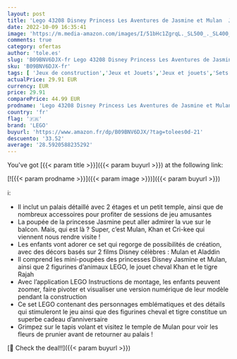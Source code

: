 ```yaml
---
layout: post
title: 'Lego 43208 Disney Princess Les Aventures de Jasmine et Mulan  Jouet de Construction  Mini-Poupées  Figurines Cheval et Tigre'
date: 2022-10-09 16:35:41
image: 'https://m.media-amazon.com/images/I/51bHc1ZgrqL._SL500_._SL400_.jpg'
comments: true
category: ofertas
author: 'tole.es'
slug: 'B09BNV6DJX-fr Lego 43208 Disney Princess Les Aventures de Jasmine et...'
sku: 'B09BNV6DJX-fr'
tags: [ 'Jeux de construction','Jeux et Jouets','Jeux et jouets','Sets de jeux de construction','lego','🇫🇷', ]
actualPrice: 29.91 EUR
currency: EUR
price: 29.91
comparePrice: 44.99 EUR
prodname: 'Lego 43208 Disney Princess Les Aventures de Jasmine et Mulan  Jouet de Construction  Mini-Poupées  Figurines Cheval et Tigre'
country: 'fr'
flag: '🇫🇷'
brand: 'LEGO'
buyurl: 'https://www.amazon.fr/dp/B09BNV6DJX/?tag=tolees0d-21'
descuento: '33.52'
average: '28.5920588235292'
---
```


You've got [{{< param title >}}]({{< param buyurl >}}) at the following link:

[![{{< param prodname >}}]({{< param image >}})]({{< param buyurl >}})

ℹ️:

- Il inclut un palais détaillé avec 2 étages et un petit temple, ainsi que de nombreux accessoires pour profiter de sessions de jeu amusantes
- La poupée de la princesse Jasmine peut aller admirer la vue sur le balcon. Mais, qui est là ? Super, c’est Mulan, Khan et Cri-kee qui viennent nous rendre visite !
- Les enfants vont adorer ce set qui regorge de possibilités de création, avec des décors basés sur 2 films Disney célèbres : Mulan et Aladdin
- Il comprend les mini-poupées des princesses Disney Jasmine et Mulan, ainsi que 2 figurines d’animaux LEGO, le jouet cheval Khan et le tigre Rajah
- Avec l’application LEGO Instructions de montage, les enfants peuvent zoomer, faire pivoter et visualiser une version numérique de leur modèle pendant la construction
- Ce set LEGO contenant des personnages emblématiques et des détails qui stimuleront le jeu ainsi que des figurines cheval et tigre constitue un superbe cadeau d’anniversaire
- Grimpez sur le tapis volant et visitez le temple de Mulan pour voir les fleurs de prunier avant de retourner au palais !

[🛒 Check the deal!!]({{< param buyurl >}})
